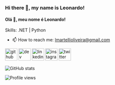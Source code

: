 ### Hi there 👋, my name is Leonardo!
#### Olá 👋, meu nome é Leonardo!

Skills: .NET | Python

- 📫 How to reach me: lmartellioliveira@gmail.com 


[<img src='https://cdn.jsdelivr.net/npm/simple-icons@3.0.1/icons/github.svg' alt='github' height='40'>](https://github.com/leonardomartelli)  [<img src='https://cdn.jsdelivr.net/npm/simple-icons@3.0.1/icons/dev-dot-to.svg' alt='dev' height='40'>](https://dev.to/lmartelli)  [<img src='https://cdn.jsdelivr.net/npm/simple-icons@3.0.1/icons/linkedin.svg' alt='linkedin' height='40'>](https://www.linkedin.com/in/leonardo-martelli-oliveira-480267186/)  [<img src='https://cdn.jsdelivr.net/npm/simple-icons@3.0.1/icons/instagram.svg' alt='instagram' height='40'>](https://www.instagram.com/leumartelli/)  [<img src='https://cdn.jsdelivr.net/npm/simple-icons@3.0.1/icons/twitter.svg' alt='twitter' height='40'>](https://twitter.com/leumartelli)  


![GitHub stats](https://github-readme-stats.vercel.app/api?username=leonardomartelli&show_icons=true)  

![Profile views](https://gpvc.arturio.dev/leonardomartelli)  
